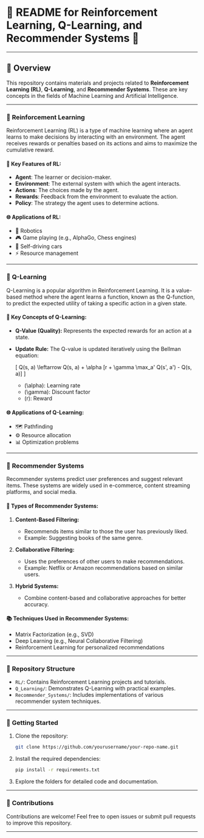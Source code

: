 # 🌟 **README for Reinforcement Learning, Q-Learning, and Recommender Systems** 🌟                   
                            
---                                                                                                                                                                                                                                                                       
                                                                                                                                                      
## 🎯 **Overview**  
This repository contains materials and projects related to **Reinforcement Learning (RL)**, **Q-Learning**, and **Recommender Systems**. These are key concepts in the fields of Machine Learning and Artificial Intelligence.                                                                                                    
                                                                                                                   
---                                                                                                                     
                                                                          
### 🤖 **Reinforcement Learning**                       
Reinforcement Learning (RL) is a type of machine learning where an agent learns to make decisions by interacting with an environment. The agent receives rewards or penalties based on its actions and aims to maximize the cumulative reward.                                      

#### 📌 **Key Features of RL:**
- **Agent**: The learner or decision-maker.
- **Environment**: The external system with which the agent interacts.
- **Actions**: The choices made by the agent.                        
- **Rewards**: Feedback from the environment to evaluate the action.
- **Policy**: The strategy the agent uses to determine actions.                 

#### 🌐 **Applications of RL:**
- 🤖 Robotics
- 🎮 Game playing (e.g., AlphaGo, Chess engines)
- 🚗 Self-driving cars
- ⚡ Resource management

---

### 🔢 **Q-Learning**
Q-Learning is a popular algorithm in Reinforcement Learning. It is a value-based method where the agent learns a function, known as the Q-function, to predict the expected utility of taking a specific action in a given state.

#### 📌 **Key Concepts of Q-Learning:**
- **Q-Value (Quality):** Represents the expected rewards for an action at a state.
- **Update Rule:** The Q-value is updated iteratively using the Bellman equation:
  
  \[ Q(s, a) \leftarrow Q(s, a) + \alpha [r + \gamma \max_a' Q(s', a') - Q(s, a)] \]
  
  - \(\alpha\): Learning rate
  - \(\gamma\): Discount factor
  - \(r\): Reward

#### 🌐 **Applications of Q-Learning:**
- 🗺️ Pathfinding
- ⚙️ Resource allocation
- 📊 Optimization problems

---

### 🎥 **Recommender Systems**
Recommender systems predict user preferences and suggest relevant items. These systems are widely used in e-commerce, content streaming platforms, and social media.

#### 📌 **Types of Recommender Systems:**
1. **Content-Based Filtering:**
   - Recommends items similar to those the user has previously liked.
   - Example: Suggesting books of the same genre.

2. **Collaborative Filtering:**
   - Uses the preferences of other users to make recommendations.
   - Example: Netflix or Amazon recommendations based on similar users.

3. **Hybrid Systems:**
   - Combine content-based and collaborative approaches for better accuracy.

#### 📚 **Techniques Used in Recommender Systems:**
- Matrix Factorization (e.g., SVD)
- Deep Learning (e.g., Neural Collaborative Filtering)
- Reinforcement Learning for personalized recommendations

---

### 📁 **Repository Structure**
- `RL/`: Contains Reinforcement Learning projects and tutorials.
- `Q_Learning/`: Demonstrates Q-Learning with practical examples.
- `Recommender_Systems/`: Includes implementations of various recommender system techniques.

---

### 🚀 **Getting Started**
1. Clone the repository:
   ```bash
   git clone https://github.com/yourusername/your-repo-name.git
   ```
2. Install the required dependencies:
   ```bash
   pip install -r requirements.txt
   ```
3. Explore the folders for detailed code and documentation.

---

### 🤝 **Contributions**
Contributions are welcome! Feel free to open issues or submit pull requests to improve this repository.

---
                                                  

